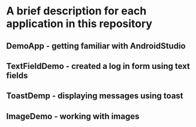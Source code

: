 # A brief description for each application in this repository
## DemoApp - getting familiar with AndroidStudio
## TextFieldDemo - created a log in form using text fields
## ToastDemp - displaying messages using toast
## ImageDemo - working with images
